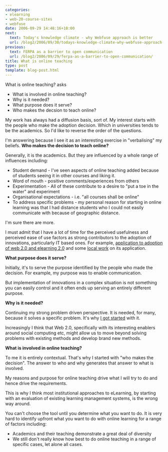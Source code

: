 ```yaml
---
categories:
- elearning
- web-20-course-sites
- webfuse
date: 2006-09-29 14:48:16+10:00
next:
  text: Today's knowledge climate - why Webfuse approach is better
  url: /blog2/2006/09/30/todays-knowledge-climate-why-webfuse-approach-is-better/
previous:
  text: FERPA as a barrier to open communication
  url: /blog2/2006/09/29/ferpa-as-a-barrier-to-open-communication/
title: What is online teaching
type: post
template: blog-post.html
---
```

What is online teaching? asks

- What is involved in online teaching?
- Why is it needed?
- What purpose does it serve?
- Who makes the decsion to teach online?

My work has always had a diffusion basis, sort of. My interest starts with the people who make the adoption decision. Which in universities tends to be the academics. So I'd like to reverse the order of the questions.

I'm answering because I see it as an interesting exercise in "verbalising" my beliefs. **Who makes the decision to teach online?**

Generally, it is the academics. But they are influenced by a whole range of influences including:

- Student demand - I've seen aspects of online teaching added because of students seeing it in other courses and liking it.
- Word of mouth - positive comments/experiences from others
- Experimentation - All of these contribute to a desire to "put a toe in the water" and experiment
- Organisational expectations - i.e. "all courses shall be online"
- To address specific problems - my personal reason for starting in online learning was that I had distance students who I could not easily communicate with because of geographic distance.

I'm sure there are more.

I must admit that I have a lot of time for the perceived usefulness and perceived ease of use factors as strong contributors to the adoption of innovations, particularly IT based ones. For example, [application to adoption of web 2.0 and elearning 2.0](http://elearningtech.blogspot.com/2006/09/adoption-of-web-20-and-elearning-20.html) and some [local work](http://cq-pan.cqu.edu.au/david-jones/Publications/Papers_and_Books/cameraReady_v3.pdf) on its application.

**What purpose does it serve?**

Initially, it's to serve the purpose identified by the people who made the decision. For example, my purpose was to enable communication.

But implementation of innovations in a complex situation is not something you can easily control and it often ends up serving an entirely different purpose.

**Why is it needed?**

Continuing my strong problem driven perspective. It is needed, for many, because it solves a specific problem. It's why [I got started](http://cq-pan.cqu.edu.au/david-jones/Publications/Papers_and_Books/96ausweb/index.html) with it.

Increasingly I think that Web 2.0, specifically with its interesting enablers around social computing etc, might allow us to move beyond solving problems with existing methods and develop brand new methods.

**What is involved in online teaching?**

To me it is entirely contextual. That's why I started with "who makes the decision". The answer to who and why generates that answer to what is involved.

My reasons and purpose for online teaching drive what I will try to do and hence drive the requirements.

This is why I think most institutional approaches to eLearning, by starting with an evaluation of existing learning management systems, is the wrong way around.

You can't choose the tool until you determine what you want to do. It is very hard to identify upfront what you want to do with online learning for a range of factors including:

- Academics and their teaching demonstrate a great deal of diversity
- We still don't really know how best to do online teaching in a range of specific cases, let alone all cases.